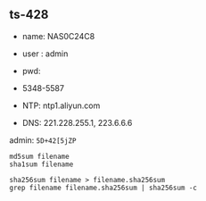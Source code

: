 ## ts-428 

+ name:  NAS0C24C8

+ user : admin
+ pwd: 
+ 5348-5587
+ NTP: ntp1.aliyun.com
+ DNS: 221.228.255.1,  223.6.6.6



admin: `5D+42[5jZP`



```shell
md5sum filename
sha1sum filename

sha256sum filename > filename.sha256sum
grep filename filename.sha256sum | sha256sum -c
```


